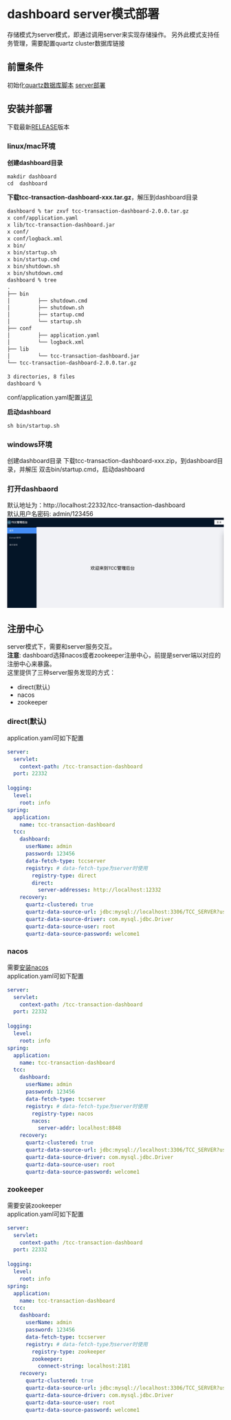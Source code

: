 # dashboard server模式部署
存储模式为server模式，即通过调用server来实现存储操作。
另外此模式支持任务管理，需要配置quartz cluster数据库链接
## 前置条件
初始化[quartz数据库脚本](https://github.com/changmingxie/tcc-transaction/blob/master-2.x/tcc-transaction-server/src/main/dbscripts/db_init.sql)
[server部署](/zh-cn/docs/ops/tccserver/index.html)  

## 安装并部署
下载最新[RELEASE](https://github.com/changmingxie/tcc-transaction/releases)版本
### linux/mac环境

**创建dashboard目录**
```shell script
makdir dashboard 
cd  dashboard  
```
**下载tcc-transaction-dashboard-xxx.tar.gz**，解压到dashboard目录  
```shell script
dashboard % tar zxvf tcc-transaction-dashboard-2.0.0.tar.gz 
x conf/application.yaml
x lib/tcc-transaction-dashboard.jar
x conf/
x conf/logback.xml
x bin/
x bin/startup.sh
x bin/startup.cmd
x bin/shutdown.sh
x bin/shutdown.cmd
dashboard % tree
.
├── bin
│         ├── shutdown.cmd
│         ├── shutdown.sh
│         ├── startup.cmd
│         └── startup.sh
├── conf
│         ├── application.yaml
│         └── logback.xml
├── lib
│         └── tcc-transaction-dashboard.jar
└── tcc-transaction-dashboard-2.0.0.tar.gz

3 directories, 8 files
dashboard % 
```
conf/application.yaml配置[详见](/zh-cn/docs/tutorial/configurations.html#dashbaord)  
  
**启动dashboard**
```shell script
sh bin/startup.sh
```
### windows环境  
创建dashboard目录 
下载tcc-transaction-dashboard-xxx.zip，到dashboard目录，并解压
双击bin/startup.cmd，启动dashboard

### 打开dashbaord
默认地址为：http://localhost:22332/tcc-transaction-dashboard  
默认用户名密码: admin/123456
![首页](../../img/dashboard/tcc_dashboard_not_login.jpg)  


## 注册中心
server模式下，需要和server服务交互。  
**注意**: dashboard选择nacos或者zookeeper注册中心，前提是server端以对应的注册中心来暴露。   
这里提供了三种server服务发现的方式：
- direct(默认)
- nacos
- zookeeper  

### direct(默认)
application.yaml可如下配置  

```yaml
server:
  servlet:
    context-path: /tcc-transaction-dashboard
  port: 22332

logging:
  level:
    root: info
spring:
  application:
    name: tcc-transaction-dashboard
  tcc:
    dashboard:
      userName: admin
      password: 123456
      data-fetch-type: tccserver
      registry: # data-fetch-type为server时使用
        registry-type: direct
        direct:
          server-addresses: http://localhost:12332
    recovery:
      quartz-clustered: true
      quartz-data-source-url: jdbc:mysql://localhost:3306/TCC_SERVER?useSSL=false&allowPublicKeyRetrieval=true
      quartz-data-source-driver: com.mysql.jdbc.Driver
      quartz-data-source-user: root
      quartz-data-source-password: welcome1

```


### nacos 
需要[安装nacos](https://nacos.io/zh-cn/docs/deployment.html)  
application.yaml可如下配置  

```yaml
server:
  servlet:
    context-path: /tcc-transaction-dashboard
  port: 22332

logging:
  level:
    root: info
spring:
  application:
    name: tcc-transaction-dashboard
  tcc:
    dashboard:
      userName: admin
      password: 123456
      data-fetch-type: tccserver
      registry: # data-fetch-type为server时使用
        registry-type: nacos
        nacos:
          server-addr: localhost:8848
    recovery:
      quartz-clustered: true
      quartz-data-source-url: jdbc:mysql://localhost:3306/TCC_SERVER?useSSL=false&allowPublicKeyRetrieval=true
      quartz-data-source-driver: com.mysql.jdbc.Driver
      quartz-data-source-user: root
      quartz-data-source-password: welcome1

```


### zookeeper 
需要安装zookeeper  
application.yaml可如下配置  

```yaml
server:
  servlet:
    context-path: /tcc-transaction-dashboard
  port: 22332

logging:
  level:
    root: info
spring:
  application:
    name: tcc-transaction-dashboard
  tcc:
    dashboard:
      userName: admin
      password: 123456
      data-fetch-type: tccserver
      registry: # data-fetch-type为server时使用
        registry-type: zookeeper
        zookeeper:
          connect-string: localhost:2181
    recovery:
      quartz-clustered: true
      quartz-data-source-url: jdbc:mysql://localhost:3306/TCC_SERVER?useSSL=false&allowPublicKeyRetrieval=true
      quartz-data-source-driver: com.mysql.jdbc.Driver
      quartz-data-source-user: root
      quartz-data-source-password: welcome1

```
